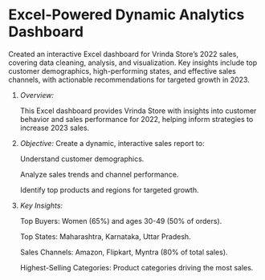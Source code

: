 # Excel-Powered Dynamic Analytics Dashboard
 Created an interactive Excel dashboard for Vrinda Store’s 2022 sales, covering data cleaning, analysis, and visualization. Key insights include top customer demographics, high-performing states, and effective sales channels, with actionable recommendations for targeted growth in 2023.

1. *Overview:*


   This Excel dashboard provides Vrinda Store with insights into customer behavior and sales performance for 2022, helping inform strategies to increase 2023 sales.

3. *Objective:* Create a dynamic, interactive sales report to:


   Understand customer demographics.
   
   Analyze sales trends and channel performance.
   
   Identify top products and regions for targeted growth.

   

3. *Key Insights:*
   
   
   Top Buyers: Women (65%) and ages 30-49 (50% of orders).

   Top States: Maharashtra, Karnataka, Uttar Pradesh.

   Sales Channels: Amazon, Flipkart, Myntra (80% of total sales).

   Highest-Selling Categories: Product categories driving the most sales.
